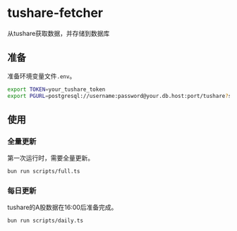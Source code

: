# tushare-fetcher

从tushare获取数据，并存储到数据库

## 准备

准备环境变量文件`.env`。

```bash
export TOKEN=your_tushare_token
export PGURL=postgresql://username:password@your.db.host:port/tushare?schema=public
```

## 使用

### 全量更新

第一次运行时，需要全量更新。

```bash
bun run scripts/full.ts
```

### 每日更新

tushare的A股数据在16:00后准备完成。

```bash
bun run scripts/daily.ts
```
